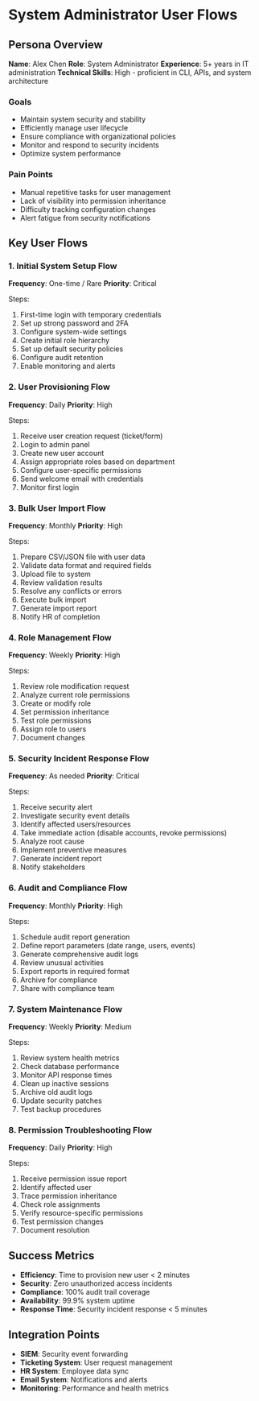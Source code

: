 # System Administrator User Flows

## Persona Overview

**Name**: Alex Chen
**Role**: System Administrator
**Experience**: 5+ years in IT administration
**Technical Skills**: High - proficient in CLI, APIs, and system architecture

### Goals
- Maintain system security and stability
- Efficiently manage user lifecycle
- Ensure compliance with organizational policies
- Monitor and respond to security incidents
- Optimize system performance

### Pain Points
- Manual repetitive tasks for user management
- Lack of visibility into permission inheritance
- Difficulty tracking configuration changes
- Alert fatigue from security notifications

## Key User Flows

### 1. Initial System Setup Flow
**Frequency**: One-time / Rare
**Priority**: Critical

Steps:
1. First-time login with temporary credentials
2. Set up strong password and 2FA
3. Configure system-wide settings
4. Create initial role hierarchy
5. Set up default security policies
6. Configure audit retention
7. Enable monitoring and alerts

### 2. User Provisioning Flow
**Frequency**: Daily
**Priority**: High

Steps:
1. Receive user creation request (ticket/form)
2. Login to admin panel
3. Create new user account
4. Assign appropriate roles based on department
5. Configure user-specific permissions
6. Send welcome email with credentials
7. Monitor first login

### 3. Bulk User Import Flow
**Frequency**: Monthly
**Priority**: High

Steps:
1. Prepare CSV/JSON file with user data
2. Validate data format and required fields
3. Upload file to system
4. Review validation results
5. Resolve any conflicts or errors
6. Execute bulk import
7. Generate import report
8. Notify HR of completion

### 4. Role Management Flow
**Frequency**: Weekly
**Priority**: High

Steps:
1. Review role modification request
2. Analyze current role permissions
3. Create or modify role
4. Set permission inheritance
5. Test role permissions
6. Assign role to users
7. Document changes

### 5. Security Incident Response Flow
**Frequency**: As needed
**Priority**: Critical

Steps:
1. Receive security alert
2. Investigate security event details
3. Identify affected users/resources
4. Take immediate action (disable accounts, revoke permissions)
5. Analyze root cause
6. Implement preventive measures
7. Generate incident report
8. Notify stakeholders

### 6. Audit and Compliance Flow
**Frequency**: Monthly
**Priority**: High

Steps:
1. Schedule audit report generation
2. Define report parameters (date range, users, events)
3. Generate comprehensive audit logs
4. Review unusual activities
5. Export reports in required format
6. Archive for compliance
7. Share with compliance team

### 7. System Maintenance Flow
**Frequency**: Weekly
**Priority**: Medium

Steps:
1. Review system health metrics
2. Check database performance
3. Monitor API response times
4. Clean up inactive sessions
5. Archive old audit logs
6. Update security patches
7. Test backup procedures

### 8. Permission Troubleshooting Flow
**Frequency**: Daily
**Priority**: High

Steps:
1. Receive permission issue report
2. Identify affected user
3. Trace permission inheritance
4. Check role assignments
5. Verify resource-specific permissions
6. Test permission changes
7. Document resolution

## Success Metrics

- **Efficiency**: Time to provision new user < 2 minutes
- **Security**: Zero unauthorized access incidents
- **Compliance**: 100% audit trail coverage
- **Availability**: 99.9% system uptime
- **Response Time**: Security incident response < 5 minutes

## Integration Points

- **SIEM**: Security event forwarding
- **Ticketing System**: User request management
- **HR System**: Employee data sync
- **Email System**: Notifications and alerts
- **Monitoring**: Performance and health metrics
